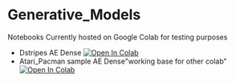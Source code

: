 # Generative_Models
Notebooks Currently hosted on Google Colab for testing purposes
 * Dstripes AE Dense    [![Open In Colab](https://colab.research.google.com/assets/colab-badge.svg
)](https://colab.research.google.com/drive/1L0a3xxYEKzekGSFkiEZo8DcNbLDn3rt_#offline=true&sandboxMode=true)
 * Atari_Pacman sample AE Dense"working base for other colab"  [![Open In Colab](https://colab.research.google.com/assets/colab-badge.svg
)](https://colab.research.google.com/drive/12wE8RL-wqgkOYRhnYpE5ukCSQW8jga1n#offline=true&sandboxMode=true)